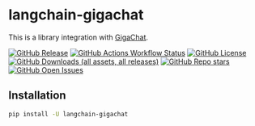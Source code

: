 # langchain-gigachat

This is a library integration with [GigaChat](https://giga.chat/).

[![GitHub Release](https://img.shields.io/github/v/release/ai-forever/langchain-gigachat?style=flat-square)](https://github.com/ai-forever/langchain-gigachat/releases)
[![GitHub Actions Workflow Status](https://img.shields.io/github/actions/workflow/status/ai-forever/langchain-gigachat/check_diffs.yml?style=flat-square)](https://github.com/ai-forever/langchain-gigachat/actions/workflows/check_diffs.yml)
[![GitHub License](https://img.shields.io/github/license/ai-forever/langchain-gigachat?style=flat-square)](https://opensource.org/license/MIT)
[![GitHub Downloads (all assets, all releases)](https://img.shields.io/github/downloads/ai-forever/langchain-gigachat/total?style=flat-square)](https://pypistats.org/packages/langchain-gigachat)
[![GitHub Repo stars](https://img.shields.io/github/stars/ai-forever/langchain-gigachat?style=flat-square)](https://star-history.com/#ai-forever/langchain-gigachat)
[![GitHub Open Issues](https://img.shields.io/github/issues-raw/ai-forever/langchain-gigachat)](https://github.com/ai-forever/langchain-gigachat/issues)

## Installation

```bash
pip install -U langchain-gigachat
```